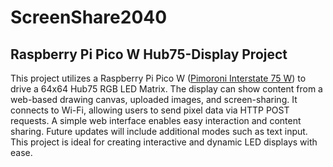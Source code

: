 # ScreenShare2040
## Raspberry Pi Pico W Hub75-Display Project

This project utilizes a Raspberry Pi Pico W ([Pimoroni Interstate 75 W](https://shop.pimoroni.com/products/interstate-75-w?variant=40453881299027)) to drive a 64x64 Hub75 RGB LED Matrix. 
The display can show content from a web-based drawing canvas, uploaded images, and screen-sharing. 
It connects to Wi-Fi, allowing users to send pixel data via HTTP POST requests. 
A simple web interface enables easy interaction and content sharing. 
Future updates will include additional modes such as text input. 
This project is ideal for creating interactive and dynamic LED displays with ease.
